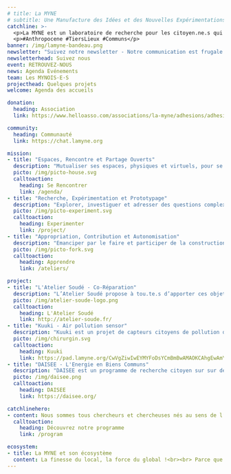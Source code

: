 ```yaml
---
# title: La MYNE
# subtitle: Une Manufacture des Idées et des Nouvelles Expérimentations
catchline: >-
  <p>La MYNE est un laboratoire de recherche pour les citoyen.ne.s qui expérimentent le futur</p><br>
  <p>#Anthropocene #TiersLieux #Communs</p>
banner: /img/lamyne-bandeau.png
newsletter: "Suivez notre newsletter - Notre communication est frugale. Ne pas hésiter à nous laisser votre e-mail si vous le souhaitez !"
newsletterhead: Suivez nous
event: RETROUVEZ-NOUS
news: Agenda Evénements
team: Les MYNOIS·E·S
projecthead: Quelques projets
welcome: Agenda des accueils

donation:
  heading: Association
  link: https://www.helloasso.com/associations/la-myne/adhesions/adhesions-et-dons-2019

community:
  heading: Communauté
  link: https://chat.lamyne.org

mission:
- title: "Espaces, Rencontre et Partage Ouverts"
  description: "Mutualiser ses espaces, physiques et virtuels, pour se rencontrer, échanger, partager, travailler et expérimenter."
  picto: /img/picto-house.svg
  calltoaction:
    heading: Se Rencontrer
    link: /agenda/
- title: "Recherche, Expérimentation et Prototypage"
  description: "Explorer, investiguer et adresser des questions complexe de société en transition(s) par la recherche-action."
  picto: /img/picto-experiment.svg
  calltoaction:
    heading: Experimenter
    link: /project/
- title: "Appropriation, Contribution et Autonomisation"
  description: "Emanciper par le faire et participer de la construction d'un patrimoine (informationnel) commun facilitant l'autonomisation."
  picto: /img/picto-fork.svg
  calltoaction:
    heading: Apprendre
    link: /ateliers/

project:
- title: "L'Atelier Soudé - Co-Réparation"
  description: "L’Atelier Soudé propose à tou.te.s d’apporter ces objets qui ne fonctionnent plus afin de les réparer ensemble grâce aux outils, compétences et idées de chacun. L’association permet de réparer à coût réduit ces objets tout en apprenant dans la bonne humeur !"
  picto: /img/atelier-soude-logo.png
  calltoaction:
    heading: L'Atelier Soudé
    link: http://atelier-soude.fr/
- title: "Kuuki - Air pollution sensor"
  description: "Kuuki est un projet de capteurs citoyens de pollution de l’air visant l’appropriation de la donnée environnementale. Comment la compréhension de la donnée environnementale permet d’impliquer les habitant.e.s dans des solutions d’amélioration de leur environnement ?"
  picto: /img/chirurgin.svg
  calltoaction:
    heading: Kuuki
    link: https://pad.lamyne.org/CwVgZiwIwEYMYFoDsYCmBmBwAMAOKCAhgEwAmYWwhquupM6SqwQA#
- title: "DAISEE - L'Energie en Biens Communs"
  description: "DAISEE est un programme de recherche citoyen sur sur des problématiques complexes de transitions (notamment énergétique) par les communs. DAISEE repose sur un modèle de recherche contributive pour cultiver des connaissances sur la transition énergétique."
  picto: /img/daisee.png
  calltoaction:
    heading: DAISEE
    link: https://daisee.org/

catchlinehero:
- content: Nous sommes tous chercheurs et chercheuses nés au sens de l‘expérimentateur qui teste et valide ou invalide ses hypothèses au travers de l’expérience, ou de l’inventeur qui va à la découverte des possibles - L'Aventure Ordinaire, Rapport d'Activité 2015 La Paillasse Saône.
  calltoaction:
    heading: Découvrez notre programme
    link: /program

ecosystem:
- title: La MYNE et son écosystème
  content: La finesse du local, la force du global !<br><br> Parce que la communauté de la MYNE repose sur des modes de partenariat, de collaboration et d’intelligence collective s'incarnant dans des démarches de réciprocité, elle s’inscrit dans un écosystème fortement interconnecté globalement et soudé localement.
---
```

